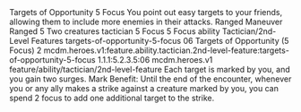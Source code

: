 <ability>
  <name>Targets of Opportunity</name>
  <cost>5 Focus</cost>
  <flavor>You point out easy targets to your friends, allowing them to include more enemies in their attacks.</flavor>
  <keywords>
    <keyword>Ranged</keyword>
  </keywords>
  <type>Maneuver</type>
  <distance>Ranged 5</distance>
  <target>Two creatures</target>
  <metadata>
    <class>tactician</class>
    <cost>5 Focus</cost>
    <cost_amount>5</cost_amount>
    <cost_resource>Focus</cost_resource>
    <feature_type>ability</feature_type>
    <file_dpath>Tactician/2nd-Level Features</file_dpath>
    <item_id>targets-of-opportunity-5-focus</item_id>
    <item_index>06</item_index>
    <item_name>Targets of Opportunity (5 Focus)</item_name>
    <level>2</level>
    <scc>mcdm.heroes.v1:feature.ability.tactician.2nd-level-feature:targets-of-opportunity-5-focus</scc>
    <scdc>1.1.1:5.2.3.5:06</scdc>
    <source>mcdm.heroes.v1</source>
    <type>feature/ability/tactician/2nd-level-feature</type>
  </metadata>
  <effects>
    <effect type="mundane">Each target is marked by you, and you gain two surges. Mark Benefit: Until the end of the encounter, whenever you or any ally makes a strike against a creature marked by you, you can spend 2 focus to add one additional target to the strike.</effect>
  </effects>
</ability>
